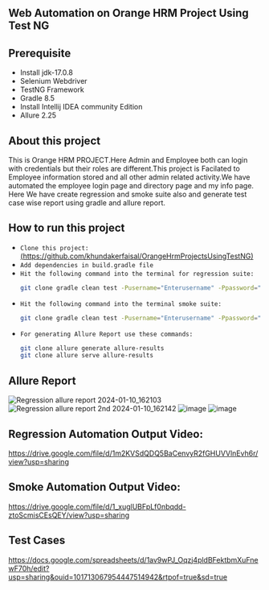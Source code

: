 ## Web Automation on Orange HRM Project Using Test NG
## Prerequisite
- Install jdk-17.0.8
- Selenium Webdriver
- TestNG Framework
- Gradle 8.5
- Install Intellij IDEA community Edition
- Allure 2.25
## About this project
This is Orange HRM PROJECT.Here Admin and Employee both can login with credentials but their roles are different.This project is Facilated to 
Employee information stored and all other admin related activity.We have automated the employee login page and directory page and my info page.
Here We have create regression and smoke suite also and generate test case wise report using gradle and allure report.

## How to run this project
- ```Clone this project:```[(https://github.com/khundakerfaisal/OrangeHrmProjectsUsingTestNG)](https://github.com/khundakerfaisal/OrangeHrmProjectsUsingTestNG)
- ```Add dependencies in build.gradle file```
- ```Hit the following command into the terminal for regression suite:```
  ```bash
  git clone gradle clean test -Pusername="Enterusername" -Ppassword="EnterPassword" -PsuiteName="regresion.xml" 
- ```Hit the following command into the terminal smoke suite:```
  ```bash
  git clone gradle clean test -Pusername="Enterusername" -Ppassword="EnterPassword" -PsuiteName="smoke.xml"
- ```For generating Allure Report use these commands:```
  ```bash
  git clone allure generate allure-results
  git clone allure serve allure-results
  
## Allure Report 

![Regression allure report 2024-01-10_162103](https://github.com/khundakerfaisal/OrangeHrmProjectsUsingTestNG/assets/44666800/188ccaa3-3a64-4b53-a7cf-3ff32573e55b)
![Regression allure report 2nd 2024-01-10_162142](https://github.com/khundakerfaisal/OrangeHrmProjectsUsingTestNG/assets/44666800/41ab176c-812d-4be2-af07-223bfe7a601b)
![image](https://github.com/khundakerfaisal/OrangeHrmProjectsUsingTestNG/assets/44666800/6f4dfa0b-6355-448a-82ed-82314f58a4a9)
![image](https://github.com/khundakerfaisal/OrangeHrmProjectsUsingTestNG/assets/44666800/8b96e5ae-5c2e-4776-94a0-b11ca18c861f)

## Regression Automation Output Video:
https://drive.google.com/file/d/1m2KVSdQDQ5BaCenvyR2fGHUVVlnEvh6r/view?usp=sharing

## Smoke Automation Output Video:
https://drive.google.com/file/d/1_xuglUBFpLf0nbqdd-ztoScmisCEsQEY/view?usp=sharing
## Test Cases
https://docs.google.com/spreadsheets/d/1av9wPJ_Oqzj4pldBFektbmXuFnewF70h/edit?usp=sharing&ouid=101713067954447514942&rtpof=true&sd=true
